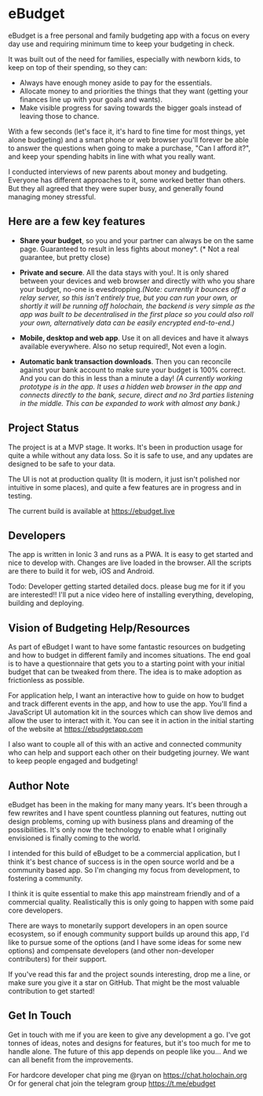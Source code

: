 # eBudget

eBudget is a free personal and family budgeting app with a focus on every day use and requiring minimum time to keep your budgeting in check.

It was built out of the need for families, especially with newborn kids, to keep on top of their spending, so they can:
- Always have enough money aside to pay for the essentials.
- Allocate money to and priorities the things that they want (getting your finances line up with your goals and wants).
- Make visible progress for saving towards the bigger goals instead of leaving those to chance.

With a few seconds (let's face it, it's hard to fine time for most things, yet alone budgeting) and a smart phone or web browser you'll forever be able to answer the questions when going to make a purchase, "Can I afford it?", and keep your spending habits in line with what you really want.

I conducted interviews of new parents about money and budgeting. Everyone has different approaches to it, some worked better than others. But they all agreed that they were super busy, and generally found managing money stressful.

## Here are a few key features
- **Share your budget**, so you and your partner can always be on the same page. Guaranteed to result in less fights about money*. (* Not a real guarantee, but pretty close)

- **Private and secure**. All the data stays with you!. It is only shared between your devices and web browser and directly with who you share your budget, no-one is evesdropping.*(Note: currently it bounces off a relay server, so this isn't entirely true, but you can run your own, or shortly it will be running off holochain, the backend is very simple as the app was built to be decentralised in the first place so you could also roll your own, alternatively data can be easily encrypted end-to-end.)*

- **Mobile, desktop and web app**. Use it on all devices and have it always available everywhere. Also no setup required!, Not even a login.

- **Automatic bank transaction downloads**. Then you can reconcile against your bank account to make sure your budget is 100% correct. And you can do this in less than a minute a day! *(A currently working prototype is in the app. It uses a hidden web browser in the app and connects directly to the bank, secure, direct and no 3rd parties listening in the middle. This can be expanded to work with almost any bank.)*

## Project Status
The project is at a MVP stage. It works. It's been in production usage for quite a while without any data loss. So it is safe to use, and any updates are designed to be safe to your data.

The UI is not at production quality (It is modern, it just isn't polished nor intuitive in some places), and quite a few features are in progress and in testing.

The current build is available at https://ebudget.live

## Developers
The app is written in Ionic 3 and runs as a PWA. It is easy to get started and nice to develop with. Changes are live loaded in the browser. All the scripts are there to build it for web, iOS and Android.

Todo: Developer getting started detailed docs. please bug me for it if you are interested!! I'll put a nice video here of installing everything, developing, building and deploying.

## Vision of Budgeting Help/Resources
As part of eBudget I want to have some fantastic resources on budgeting and how to budget in different family and incomes situations. The end goal is to have a questionnaire that gets you to a starting point with your initial budget that can be tweaked from there. The idea is to make adoption as frictionless as possible.

For application help, I want an interactive how to guide on how to budget and track different events in the app, and how to use the app. You'll find a JavaScript UI automation kit in the sources which can show live demos and allow the user to interact with it. You can see it in action in the initial starting of the website at https://ebudgetapp.com

I also want to couple all of this with an active and connected community who can help and support each other on their budgeting journey. We want to keep people engaged and budgeting!

## Author Note
eBudget has been in the making for many many years. It's been through a few rewrites and I have spent countless planning out features, nutting out design problems, coming up with business plans and dreaming of the possibilities. It's only now the technology to enable what I originally envisioned is finally coming to the world.

I intended for this build of eBudget to be a commercial application, but I think it's best chance of success is in the open source world and be a community based app. So I'm changing my focus from development, to fostering a community.

I think it is quite essential to make this app mainstream friendly and of a commercial quality. Realistically this is only going to happen with some paid core developers.

There are ways to monetarily support developers in an open source ecosystem, so if enough community support builds up around this app, I'd like to pursue some of the options (and I have some ideas for some new options) and compensate developers (and other non-developer contributers) for their support.

If you've read this far and the project sounds interesting, drop me a line, or make sure you give it a star on GitHub. That might be the most valuable contribution to get started!

## Get In Touch

Get in touch with me if you are keen to give any development a go. I've got tonnes of ideas, notes and designs for features, but it's too much for me to handle alone. The future of this app depends on people like you... And we can all benefit from the improvements.

For hardcore developer chat ping me @ryan on https://chat.holochain.org
Or for general chat join the telegram group https://t.me/ebudget
